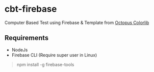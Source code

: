 # cbt-firebase
Computer Based Test using Firebase
& Template from [Octopus Colorlib](https://colorlib.com/polygon/octopus/index.html)

## Requirements
- NodeJs
- Firebase CLI
(Require super user in Linux)
>npm install -g firebase-tools
